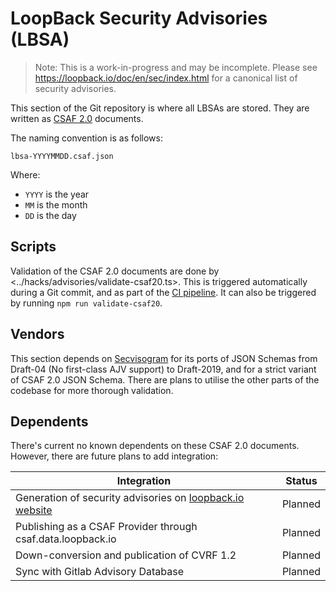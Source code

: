 # LoopBack Security Advisories (LBSA)

> Note: This is a work-in-progress and may be incomplete. Please see
> <https://loopback.io/doc/en/sec/index.html> for a canonical list of security
> advisories.

This section of the Git repository is where all LBSAs are stored. They are
written as
[CSAF 2.0](https://docs.oasis-open.org/csaf/csaf/v2.0/csaf-v2.0.html) documents.

The naming convention is as follows:

```
lbsa-YYYYMMDD.csaf.json
```

Where:

- `YYYY` is the year
- `MM` is the month
- `DD` is the day

## Scripts

Validation of the CSAF 2.0 documents are done by
<../hacks/advisories/validate-csaf20.ts>. This is triggered automatically during
a Git commit, and as part of the [CI pipeline](../.github/workflows/ci.yaml). It
can also be triggered by running `npm run validate-csaf20`.

## Vendors

This section depends on [Secvisogram](../vendors/README.md#submodules) for its
ports of JSON Schemas from Draft-04 (No first-class AJV support) to Draft-2019,
and for a strict variant of CSAF 2.0 JSON Schema. There are plans to utilise the
other parts of the codebase for more thorough validation.

## Dependents

There's current no known dependents on these CSAF 2.0 documents. However, there
are future plans to add integration:

| Integration | Status
|-|-
| Generation of security advisories on [loopback.io website](https://loopback.io/doc/en/sec/index.html) | Planned
| Publishing as a CSAF Provider through csaf.data.loopback.io | Planned
| Down-conversion and publication of CVRF 1.2 | Planned
| Sync with Gitlab Advisory Database | Planned
